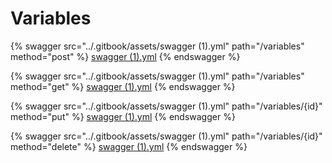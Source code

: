 # Variables

{% swagger src="../.gitbook/assets/swagger (1).yml" path="/variables" method="post" %}
[swagger (1).yml](<../.gitbook/assets/swagger (1).yml>)
{% endswagger %}

{% swagger src="../.gitbook/assets/swagger (1).yml" path="/variables" method="get" %}
[swagger (1).yml](<../.gitbook/assets/swagger (1).yml>)
{% endswagger %}

{% swagger src="../.gitbook/assets/swagger (1).yml" path="/variables/{id}" method="put" %}
[swagger (1).yml](<../.gitbook/assets/swagger (1).yml>)
{% endswagger %}

{% swagger src="../.gitbook/assets/swagger (1).yml" path="/variables/{id}" method="delete" %}
[swagger (1).yml](<../.gitbook/assets/swagger (1).yml>)
{% endswagger %}
